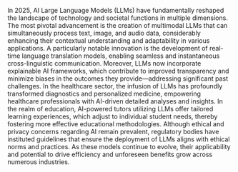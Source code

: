 In 2025, AI Large Language Models (LLMs) have fundamentally reshaped the landscape of technology and societal functions in multiple dimensions. The most pivotal advancement is the creation of multimodal LLMs that can simultaneously process text, image, and audio data, considerably enhancing their contextual understanding and adaptability in various applications. A particularly notable innovation is the development of real-time language translation models, enabling seamless and instantaneous cross-linguistic communication. Moreover, LLMs now incorporate explainable AI frameworks, which contribute to improved transparency and minimize biases in the outcomes they provide—addressing significant past challenges. In the healthcare sector, the infusion of LLMs has profoundly transformed diagnostics and personalized medicine, empowering healthcare professionals with AI-driven detailed analyses and insights. In the realm of education, AI-powered tutors utilizing LLMs offer tailored learning experiences, which adjust to individual student needs, thereby fostering more effective educational methodologies. Although ethical and privacy concerns regarding AI remain prevalent, regulatory bodies have instituted guidelines that ensure the deployment of LLMs aligns with ethical norms and practices. As these models continue to evolve, their applicability and potential to drive efficiency and unforeseen benefits grow across numerous industries.